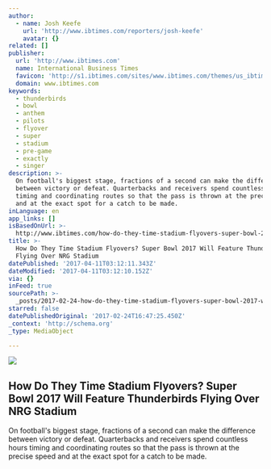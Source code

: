 ```yaml
---
author:
  - name: Josh Keefe
    url: 'http://www.ibtimes.com/reporters/josh-keefe'
    avatar: {}
related: []
publisher:
  url: 'http://www.ibtimes.com'
  name: International Business Times
  favicon: 'http://s1.ibtimes.com/sites/www.ibtimes.com/themes/us_ibtimes/favicon.ico'
  domain: www.ibtimes.com
keywords:
  - thunderbirds
  - bowl
  - anthem
  - pilots
  - flyover
  - super
  - stadium
  - pre-game
  - exactly
  - singer
description: >-
  On football's biggest stage, fractions of a second can make the difference
  between victory or defeat. Quarterbacks and receivers spend countless hours
  timing and coordinating routes so that the pass is thrown at the precise speed
  and at the exact spot for a catch to be made.
inLanguage: en
app_links: []
isBasedOnUrl: >-
  http://www.ibtimes.com/how-do-they-time-stadium-flyovers-super-bowl-2017-will-feature-thunderbirds-flying-2486118
title: >-
  How Do They Time Stadium Flyovers? Super Bowl 2017 Will Feature Thunderbirds
  Flying Over NRG Stadium
datePublished: '2017-04-11T03:12:11.343Z'
dateModified: '2017-04-11T03:12:10.152Z'
via: {}
inFeed: true
sourcePath: >-
  _posts/2017-02-24-how-do-they-time-stadium-flyovers-super-bowl-2017-will-feat.md
starred: false
datePublishedOriginal: '2017-02-24T16:47:25.450Z'
_context: 'http://schema.org'
_type: MediaObject

---
```

<article style=""><img src="https://imgflo.herokuapp.com/graph/2b2431f8e7ba7b0/fab0727182eba6dbe8d338582172527d/noop.jpg?input=http%3A%2F%2Fs1.ibtimes.com%2Fsites%2Fwww.ibtimes.com%2Ffiles%2F2017%2F02%2F03%2Frtx25vzn.jpg" /><h1>How Do They Time Stadium Flyovers? Super Bowl 2017 Will Feature Thunderbirds Flying Over NRG Stadium</h1><p>On football's biggest stage, fractions of a second can make the difference between victory or defeat. Quarterbacks and receivers spend countless hours timing and coordinating routes so that the pass is thrown at the precise speed and at the exact spot for a catch to be made.</p></article>